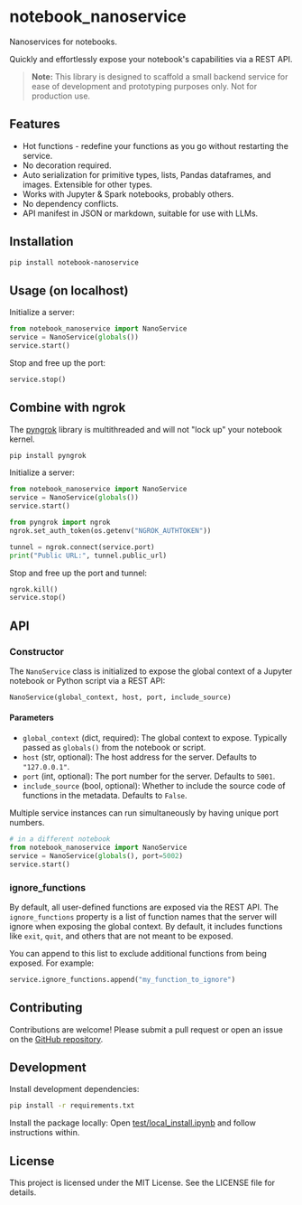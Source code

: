 # notebook_nanoservice
Nanoservices for notebooks.

Quickly and effortlessly expose your notebook's capabilities via a REST API. 

> **Note:** This library is designed to scaffold a small backend service for ease of development and prototyping purposes only. Not for production use.

## Features
* Hot functions - redefine your functions as you go without restarting the service.
* No decoration required.
* Auto serialization for primitive types, lists, Pandas dataframes, and images. Extensible for other types.
* Works with Jupyter & Spark notebooks, probably others.
* No dependency conflicts.
* API manifest in JSON or markdown, suitable for use with LLMs.

## Installation
```bash
pip install notebook-nanoservice
```

## Usage (on localhost)
Initialize a server:
```python
from notebook_nanoservice import NanoService
service = NanoService(globals())
service.start()
```

Stop and free up the port:
```python
service.stop()
```

## Combine with ngrok
The [pyngrok](https://pyngrok.readthedocs.io/) library is multithreaded and will not "lock up" your notebook kernel.

```bash
pip install pyngrok
```

Initialize a server:
```python
from notebook_nanoservice import NanoService
service = NanoService(globals())
service.start()

from pyngrok import ngrok
ngrok.set_auth_token(os.getenv("NGROK_AUTHTOKEN"))

tunnel = ngrok.connect(service.port)
print("Public URL:", tunnel.public_url)
```

Stop and free up the port and tunnel:
```python
ngrok.kill()
service.stop()
```

## API

### Constructor

The `NanoService` class is initialized to expose the global context of a Jupyter notebook or Python script via a REST API:

```python
NanoService(global_context, host, port, include_source)
```

#### Parameters
- `global_context` (dict, required): The global context to expose. Typically passed as `globals()` from the notebook or script.
- `host` (str, optional): The host address for the server. Defaults to `"127.0.0.1"`.
- `port` (int, optional): The port number for the server. Defaults to `5001`.
- `include_source` (bool, optional): Whether to include the source code of functions in the metadata. Defaults to `False`.

Multiple service instances can run simultaneously by having unique port numbers.
```python
# in a different notebook
from notebook_nanoservice import NanoService
service = NanoService(globals(), port=5002)
service.start()
```

### ignore_functions

By default, all user-defined functions are exposed via the REST API. The `ignore_functions` property is a list of function names that the server will ignore when exposing the global context. By default, it includes functions like `exit`, `quit`, and others that are not meant to be exposed.

You can append to this list to exclude additional functions from being exposed. For example:

```python
service.ignore_functions.append("my_function_to_ignore")
```

## Contributing
Contributions are welcome! Please submit a pull request or open an issue on the [GitHub repository](https://github.com/microsoft/notebook-nanoservice).

## Development
Install development dependencies:
```bash
pip install -r requirements.txt
```

Install the package locally:
Open [test/local_install.ipynb](test/local_install.ipynb) and follow instructions within.

## License
This project is licensed under the MIT License. See the LICENSE file for details.